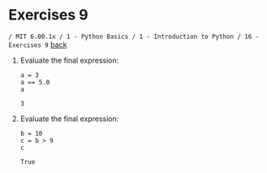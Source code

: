 # Exercises 9
`/ MIT 6.00.1x / 1 - Python Basics / 1 - Introduction to Python / 16 - Exercises 9` [back](./)

1. Evaluate the final expression:
	```
	a = 3
	a == 5.0
	a
	```
	`3`

2. Evaluate the final expression:
	```
	b = 10
	c = b > 9
	c
	```
	`True`